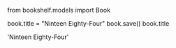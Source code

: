from bookshelf.models import Book

book.title = "Ninteen Eighty-Four"
book.save()
book.title

'Ninteen Eighty-Four'